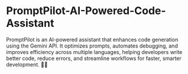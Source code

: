 # PromptPilot-AI-Powered-Code-Assistant
PromptPilot is an AI-powered assistant that enhances code generation using the Gemini API. It optimizes prompts, automates debugging, and improves efficiency across multiple languages, helping developers write better code, reduce errors, and streamline workflows for faster, smarter development. 🚀💡
